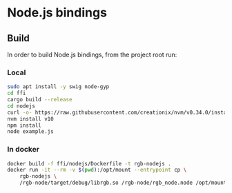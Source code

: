 # Node.js bindings

## Build

In order to build Node.js bindings, from the project root run:

### Local

```bash
sudo apt install -y swig node-gyp
cd ffi
cargo build --release
cd nodejs
curl -o- https://raw.githubusercontent.com/creationix/nvm/v0.34.0/install.sh | bash
nvm install v10
npm install
node example.js
```

### In docker

```bash
docker build -f ffi/nodejs/Dockerfile -t rgb-nodejs .
docker run -it --rm -v $(pwd):/opt/mount --entrypoint cp \
    rgb-nodejs \
    /rgb-node/target/debug/librgb.so /rgb-node/rgb_node.node /opt/mount/
```
